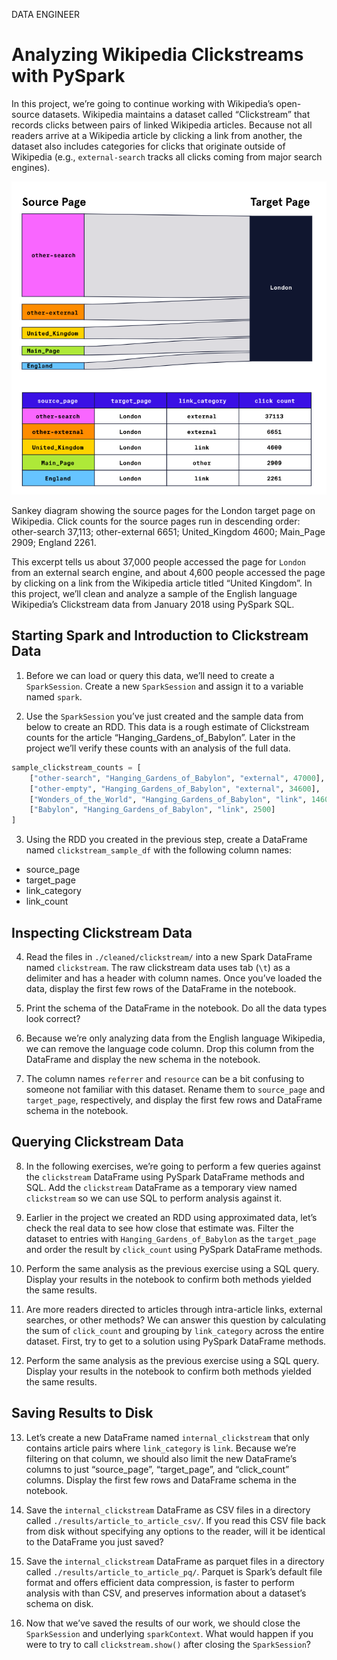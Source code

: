 DATA ENGINEER
# Analyzing Wikipedia Clickstreams with PySpark

In this project, we’re going to continue working with Wikipedia’s open-source datasets. Wikipedia maintains a dataset called “Clickstream” that records clicks between pairs of linked Wikipedia articles. Because not all readers arrive at a Wikipedia article by clicking a link from another, the dataset also includes categories for clicks that originate outside of Wikipedia (e.g., `external-search` tracks all clicks coming from major search engines).

![Clickstream](./Clickstream.png)

Sankey diagram showing the source pages for the London target page on Wikipedia. Click counts for the source pages run in descending order: other-search 37,113; other-external 6651; United_Kingdom 4600; Main_Page 2909; England 2261.

This excerpt tells us about 37,000 people accessed the page for `London` from an external search engine, and about 4,600 people accessed the page by clicking on a link from the Wikipedia article titled “United Kingdom”. In this project, we’ll clean and analyze a sample of the English language Wikipedia’s Clickstream data from January 2018 using PySpark SQL.



## Starting Spark and Introduction to Clickstream Data
1. Before we can load or query this data, we’ll need to create a `SparkSession`. Create a new `SparkSession` and assign it to a variable named `spark`.


2. Use the `SparkSession` you’ve just created and the sample data from below to create an RDD. This data is a rough estimate of Clickstream counts for the article “Hanging_Gardens_of_Babylon”. Later in the project we’ll verify these counts with an analysis of the full data.
```py
sample_clickstream_counts = [
    ["other-search", "Hanging_Gardens_of_Babylon", "external", 47000],
    ["other-empty", "Hanging_Gardens_of_Babylon", "external", 34600],
    ["Wonders_of_the_World", "Hanging_Gardens_of_Babylon", "link", 14600],
    ["Babylon", "Hanging_Gardens_of_Babylon", "link", 2500]
]
```

3. Using the RDD you created in the previous step, create a DataFrame named `clickstream_sample_df` with the following column names:

* source_page
* target_page
* link_category
* link_count

## Inspecting Clickstream Data
4. Read the files in `./cleaned/clickstream/` into a new Spark DataFrame named `clickstream`. The raw clickstream data uses tab (`\t`) as a delimiter and has a header with column names. Once you’ve loaded the data, display the first few rows of the DataFrame in the notebook.


5. Print the schema of the DataFrame in the notebook. Do all the data types look correct?

6. Because we’re only analyzing data from the English language Wikipedia, we can remove the language code column. Drop this column from the DataFrame and display the new schema in the notebook.

7. The column names `referrer` and `resource` can be a bit confusing to someone not familiar with this dataset. Rename them to `source_page` and `target_page`, respectively, and display the first few rows and DataFrame schema in the notebook.


## Querying Clickstream Data
8. In the following exercises, we’re going to perform a few queries against the `clickstream` DataFrame using PySpark DataFrame methods and SQL. Add the `clickstream` DataFrame as a temporary view named `clickstream` so we can use SQL to perform analysis against it.


9. Earlier in the project we created an RDD using approximated data, let’s check the real data to see how close that estimate was. Filter the dataset to entries with `Hanging_Gardens_of_Babylon` as the `target_page` and order the result by `click_count` using PySpark DataFrame methods.


10. Perform the same analysis as the previous exercise using a SQL query. Display your results in the notebook to confirm both methods yielded the same results.


11. Are more readers directed to articles through intra-article links, external searches, or other methods? We can answer this question by calculating the sum of `click_count` and grouping by `link_category` across the entire dataset. First, try to get to a solution using PySpark DataFrame methods.


12. Perform the same analysis as the previous exercise using a SQL query. Display your results in the notebook to confirm both methods yielded the same results.


## Saving Results to Disk
13. Let’s create a new DataFrame named `internal_clickstream` that only contains article pairs where `link_category` is `link`. Because we’re filtering on that column, we should also limit the new DataFrame’s columns to just “source_page”, “target_page”, and “click_count” columns. Display the first few rows and DataFrame schema in the notebook.


14. Save the `internal_clickstream` DataFrame as CSV files in a directory called `./results/article_to_article_csv/`. If you read this CSV file back from disk without specifying any options to the reader, will it be identical to the DataFrame you just saved?


15. Save the `internal_clickstream` DataFrame as parquet files in a directory called `./results/article_to_article_pq/`. Parquet is Spark’s default file format and offers efficient data compression, is faster to perform analysis with than CSV, and preserves information about a dataset’s schema on disk.


16. Now that we’ve saved the results of our work, we should close the `SparkSession` and underlying `sparkContext`. What would happen if you were to try to call `clickstream.show()` after closing the `SparkSession`?